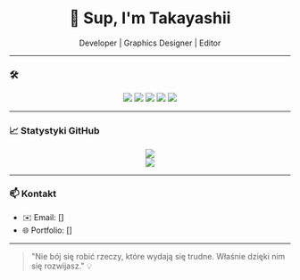 <h1 align="center">👋 Sup, I'm Takayashii</h1>
<p align="center">
  Developer | Graphics Designer | Editor
</p>

---

### 🛠️ 

<p align="center">
  <img src="https://img.shields.io/badge/-Python-000?style=for-the-badge&logo=python&logoColor=white" />
  <img src="https://img.shields.io/badge/-JavaScript-000?style=for-the-badge&logo=javascript&logoColor=white" />
  <img src="https://img.shields.io/badge/-Node.js-000?style=for-the-badge&logo=node.js&logoColor=white" />
  <img src="https://img.shields.io/badge/-Git-000?style=for-the-badge&logo=git&logoColor=white" />
  <img src="https://img.shields.io/badge/-Linux-000?style=for-the-badge&logo=linux&logoColor=white" />
</p>

---

### 📈 Statystyki GitHub

<p align="center">
  <img src="https://github-readme-stats.vercel.app/api?username=takayashii&show_icons=true&theme=dark&hide_border=true" />
  <br />
  <img src="https://github-readme-streak-stats.herokuapp.com/?user=takayashii&theme=dark&hide_border=true" />
</p>

---

### 📫 Kontakt

- ✉️ Email: []
- 🌐 Portfolio: []

---

> "Nie bój się robić rzeczy, które wydają się trudne. Właśnie dzięki nim się rozwijasz." 💡
